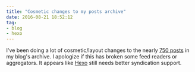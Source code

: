 ```yaml
---
title: "Cosmetic changes to my posts archive"
date: 2016-08-21 18:52:12
tag:
- blog
- hexo
---
```

I've been doing a lot of cosmetic/layout changes to the nearly [750 posts](/blog/archives) in my blog's archive. I apologize if this has broken some feed readers or aggregators. It appears like [Hexo](https://hexo.io/) still needs better syndication support.
